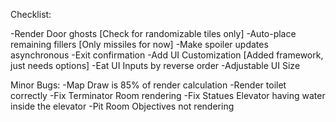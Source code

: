 Checklist:

-Render Door ghosts [Check for randomizable tiles only]
-Auto-place remaining fillers [Only missiles for now]
-Make spoiler updates asynchronous
-Exit confirmation
-Add UI Customization [Added framework, just needs options]
-Eat UI Inputs by reverse order
-Adjustable UI Size

Minor Bugs:
-Map Draw is 85% of render calculation
-Render toilet correctly
-Fix Terminator Room rendering
-Fix Statues Elevator having water inside the elevator
-Pit Room Objectives not rendering

